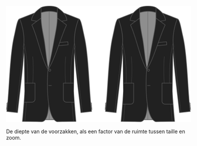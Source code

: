 
![Diepte zak](frontpocketdepth.svg)

De diepte van de voorzakken, als een factor van de ruimte tussen taille en zoom.
